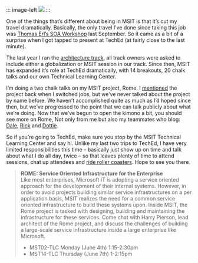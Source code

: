 ::: image-left
![](http://hawkblogstorage.blob.core.windows.net/blog-content/20070515-1121-making-my-mark-at-teched/teched07_120X90_v2w.jpg) 
:::

One of the things that’s different about being in MSIT is that it’s cut my
travel dramatically. Basically, the only travel I’ve done since taking
this job was [Thomas Erl’s SOA
Workshop](http://devhawk.net/2006/09/27/thoughts-on-the-soa-workshop/)
last September. So it came as a bit of a surprise when I got tapped to
present at TechEd (at fairly close to the last minute).

The last year I ran the [architecture
track](https://www.msteched.com/public/tracks.aspx#ARC), all track
owners were asked to include either a globalization or MSIT session in
our track. Since then, MSIT has expanded it’s role at TechEd
dramatically, with 14 breakouts, 20 chalk talks and our own Technical
Learning Center.

I’m doing a two chalk talks on my MSIT project, Rome. I
[mentioned](http://devhawk.net/2006/06/15/moving-on/) the project
back when I switched jobs, but we’ve never talked about the project by
name before. We haven’t accomplished quite as much as I’d hoped since
then, but we’ve progressed to the point that we can talk publicly about
what we’re doing. Now that we’ve begun to open the kimono a bit, you
should see more on Rome, Not only from me but also my teammates who
blog: [Dale](http://halfmybrain.spaces.live.com/),
[Rick](http://rickbarn.spaces.live.com/) and
[Dottie](http://blogs.msdn.com/dotties/).

So if you’re going to TechEd, make sure you stop by the MSIT Technical
Learning Center and say hi. Unlike my last two trips to TechEd, I have
very limited responsibilities this time – basically just show up on time
and talk about what I do all day, twice – so that leaves plenty of time
to attend sessions, chat up attendees and [ride roller
coasters](http://www.microsoft.com/events/teched2007/attendeeparty.mspx).
Hope to see you there.

> **ROME: Service Oriented Infrastructure for the Enterprise**\
> Like most enterprises, Microsoft IT is adopting a service oriented
> approach for the development of their internal systems. However, in
> order to avoid projects building similar service infrastructures on a
> per application basis, MSIT realizes the need for a common service
> oriented infrastructure to build these systems upon. Inside MSIT, the
> Rome project is tasked with designing, building and maintaining the
> infrastructure for these services. Come chat with Harry Pierson, lead
> architect of the Rome project, and discuss the challenges of building
> a large-scale service infrastructure inside a large enterprise like
> Microsoft.
>
> -   MST02-TLC Monday (June 4th) 1:15-2:30pm
> -   MST14-TLC Thursday (June 7th) 1-2:15pm
